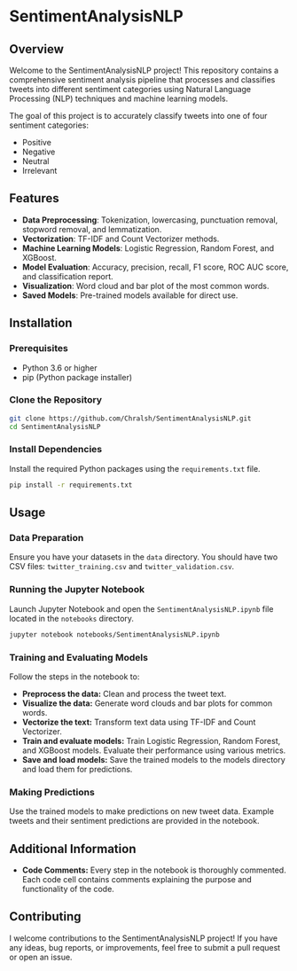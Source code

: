 # SentimentAnalysisNLP

## Overview

Welcome to the SentimentAnalysisNLP project! This repository contains a comprehensive sentiment analysis pipeline that processes and classifies tweets into different sentiment categories using Natural Language Processing (NLP) techniques and machine learning models.

The goal of this project is to accurately classify tweets into one of four sentiment categories:
- Positive
- Negative
- Neutral
- Irrelevant

## Features

- **Data Preprocessing**: Tokenization, lowercasing, punctuation removal, stopword removal, and lemmatization.
- **Vectorization**: TF-IDF and Count Vectorizer methods.
- **Machine Learning Models**: Logistic Regression, Random Forest, and XGBoost.
- **Model Evaluation**: Accuracy, precision, recall, F1 score, ROC AUC score, and classification report.
- **Visualization**: Word cloud and bar plot of the most common words.
- **Saved Models**: Pre-trained models available for direct use.

## Installation

### Prerequisites

- Python 3.6 or higher
- pip (Python package installer)

### Clone the Repository

```sh
git clone https://github.com/Chralsh/SentimentAnalysisNLP.git
cd SentimentAnalysisNLP
```

### Install Dependencies

Install the required Python packages using the `requirements.txt` file.

```sh
pip install -r requirements.txt
```

## Usage

### Data Preparation

Ensure you have your datasets in the `data` directory. You should have two CSV files: `twitter_training.csv` and `twitter_validation.csv`.

### Running the Jupyter Notebook

Launch Jupyter Notebook and open the `SentimentAnalysisNLP.ipynb` file located in the `notebooks` directory.

```sh
jupyter notebook notebooks/SentimentAnalysisNLP.ipynb
```

### Training and Evaluating Models

Follow the steps in the notebook to:

- **Preprocess the data:** Clean and process the tweet text.
- **Visualize the data:** Generate word clouds and bar plots for common words.
- **Vectorize the text:** Transform text data using TF-IDF and Count Vectorizer.
- **Train and evaluate models:** Train Logistic Regression, Random Forest, and XGBoost models. Evaluate their performance using various metrics.
- **Save and load models:** Save the trained models to the models directory and load them for predictions.

### Making Predictions

Use the trained models to make predictions on new tweet data. Example tweets and their sentiment predictions are provided in the notebook.

## Additional Information

- **Code Comments:** Every step in the notebook is thoroughly commented. Each code cell contains comments explaining the purpose and functionality of the code.

## Contributing

I welcome contributions to the SentimentAnalysisNLP project! If you have any ideas, bug reports, or improvements, feel free to submit a pull request or open an issue.

